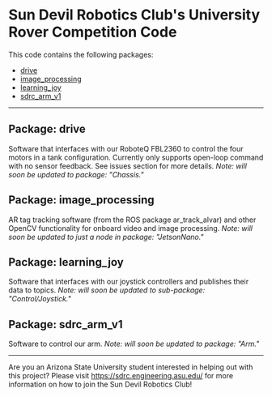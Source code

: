 # Sun Devil Robotics Club's University Rover Competition Code

This code contains the following packages:
- [drive](drive)
- [image_processing](image_processing)
- [learning_joy](learning_joy)
- [sdrc_arm_v1](sdrc_arm_v1)

___

## Package: drive
Software that interfaces with our RoboteQ FBL2360 to control the four motors in a tank configuration. Currently only supports open-loop command with no sensor feedback. See issues section for more details. *Note: will soon be updated to package: "Chassis."*

## Package: image_processing
AR tag tracking software (from the ROS package ar_track_alvar) and other OpenCV functionality for onboard video and image processing. *Note: will soon be updated to just a node in package: "JetsonNano."*

## Package: learning_joy
Software that interfaces with our joystick controllers and publishes their data to topics. *Note: will soon be updated to sub-package: "Control/Joystick."*

## Package: sdrc_arm_v1
Software to control our arm. *Note: will soon be updated to package: "Arm."*


___

Are you an Arizona State University student interested in helping out with this project? Please visit https://sdrc.engineering.asu.edu/ for more information on how to join the Sun Devil Robotics Club!
